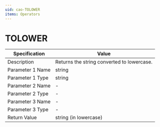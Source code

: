 ```yaml
---
uid: cao-TOLOWER
items: Operators
---
```


# TOLOWER

| Specification         | Value                                                        |
| --------------------- | ------------------------------------------------------------ |
| Description           | Returns the string converted to lowercase.        |
| Parameter 1 Name      | string                                                      |
| Parameter 1 Type      | string                                  |
| Parameter 2 Name      | -                                                            |
| Parameter 2 Type      | -                                                            |
| Parameter 3 Name      | -                                                            |
| Parameter 3 Type      | -                                                            |
| Return Value          | string (in lowercase)                                                     |
